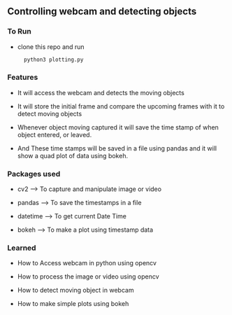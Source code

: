 ## Controlling webcam and detecting objects

### To Run
- clone this repo and run 
  ``` py
    python3 plotting.py
  ```

### Features

- It will access the webcam and detects the moving objects

- It will store the initial frame and compare the upcoming frames with it to detect moving objects

- Whenever object moving captured it will save the time stamp of when object entered, or leaved.

- And These time stamps will be saved in a file using pandas and it will show a quad plot of data using bokeh.

### Packages used

- cv2 --> To capture and manipulate image or video

- pandas --> To save the timestamps in a file

- datetime --> To get current Date Time

- bokeh --> To make a plot using timestamp data

### Learned

- How to Access webcam in python using opencv

- How to process the image or video using opencv

- How to detect moving object in webcam

- How to make simple plots using bokeh
